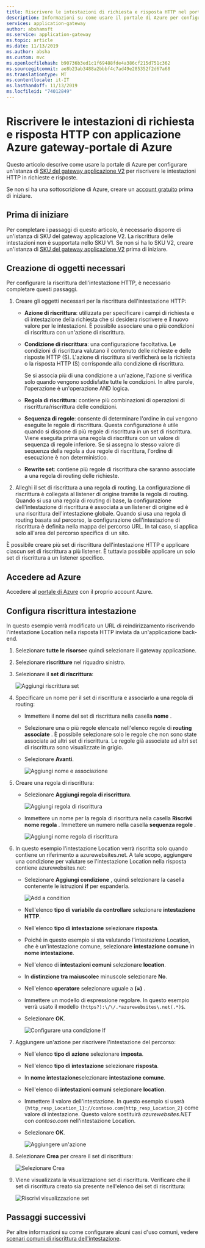 ```yaml
---
title: Riscrivere le intestazioni di richiesta e risposta HTTP nel portale applicazione Azure gateway
description: Informazioni su come usare il portale di Azure per configurare un gateway applicazione Azure per riscrivere le intestazioni HTTP nelle richieste e nelle risposte che passano attraverso il gateway
services: application-gateway
author: abshamsft
ms.service: application-gateway
ms.topic: article
ms.date: 11/13/2019
ms.author: absha
ms.custom: mvc
ms.openlocfilehash: b90736b3ed1c1f69488fde4a386cf215d751c362
ms.sourcegitcommit: ae8b23ab3488a2bbbf4c7ad49e285352f2d67a68
ms.translationtype: MT
ms.contentlocale: it-IT
ms.lasthandoff: 11/13/2019
ms.locfileid: "74012849"
---
```

# <a name="rewrite-http-request-and-response-headers-with-azure-application-gateway---azure-portal"></a>Riscrivere le intestazioni di richiesta e risposta HTTP con applicazione Azure gateway-portale di Azure

Questo articolo descrive come usare la portale di Azure per configurare un'istanza di [SKU del gateway applicazione V2](<https://docs.microsoft.com/azure/application-gateway/application-gateway-autoscaling-zone-redundant>) per riscrivere le intestazioni HTTP in richieste e risposte.

Se non si ha una sottoscrizione di Azure, creare un [account gratuito](https://azure.microsoft.com/free/?WT.mc_id=A261C142F) prima di iniziare.

## <a name="before-you-begin"></a>Prima di iniziare

Per completare i passaggi di questo articolo, è necessario disporre di un'istanza di SKU del gateway applicazione V2. La riscrittura delle intestazioni non è supportata nello SKU V1. Se non si ha lo SKU V2, creare un'istanza di [SKU del gateway applicazione V2](https://docs.microsoft.com/azure/application-gateway/tutorial-autoscale-ps) prima di iniziare.

## <a name="create-required-objects"></a>Creazione di oggetti necessari

Per configurare la riscrittura dell'intestazione HTTP, è necessario completare questi passaggi.

1. Creare gli oggetti necessari per la riscrittura dell'intestazione HTTP:

   - **Azione di riscrittura**: utilizzata per specificare i campi di richiesta e di intestazione della richiesta che si desidera riscrivere e il nuovo valore per le intestazioni. È possibile associare una o più condizioni di riscrittura con un'azione di riscrittura.

   - **Condizione di riscrittura**: una configurazione facoltativa. Le condizioni di riscrittura valutano il contenuto delle richieste e delle risposte HTTP (S). L'azione di riscrittura si verificherà se la richiesta o la risposta HTTP (S) corrisponde alla condizione di riscrittura.

     Se si associa più di una condizione a un'azione, l'azione si verifica solo quando vengono soddisfatte tutte le condizioni. In altre parole, l'operazione è un'operazione AND logica.

   - **Regola di riscrittura**: contiene più combinazioni di operazioni di riscrittura/riscrittura delle condizioni.

   - **Sequenza di regole**: consente di determinare l'ordine in cui vengono eseguite le regole di riscrittura. Questa configurazione è utile quando si dispone di più regole di riscrittura in un set di riscrittura. Viene eseguita prima una regola di riscrittura con un valore di sequenza di regole inferiore. Se si assegna lo stesso valore di sequenza della regola a due regole di riscrittura, l'ordine di esecuzione è non deterministico.

   - **Rewrite set**: contiene più regole di riscrittura che saranno associate a una regola di routing delle richieste.

2. Alleghi il set di riscrittura a una regola di routing. La configurazione di riscrittura è collegata al listener di origine tramite la regola di routing. Quando si usa una regola di routing di base, la configurazione dell'intestazione di riscrittura è associata a un listener di origine ed è una riscrittura dell'intestazione globale. Quando si usa una regola di routing basata sul percorso, la configurazione dell'intestazione di riscrittura è definita nella mappa del percorso URL. In tal caso, si applica solo all'area del percorso specifica di un sito.

È possibile creare più set di riscrittura dell'intestazione HTTP e applicare ciascun set di riscrittura a più listener. È tuttavia possibile applicare un solo set di riscrittura a un listener specifico.

## <a name="sign-in-to-azure"></a>Accedere ad Azure

Accedere al [portale di Azure](https://portal.azure.com/) con il proprio account Azure.

## <a name="configure-header-rewrite"></a>Configura riscrittura intestazione

In questo esempio verrà modificato un URL di reindirizzamento riscrivendo l'intestazione Location nella risposta HTTP inviata da un'applicazione back-end.

1. Selezionare **tutte le risorse**e quindi selezionare il gateway applicazione.

2. Selezionare **riscritture** nel riquadro sinistro.

3. Selezionare il **set di riscrittura**:

   ![Aggiungi riscrittura set](media/rewrite-http-headers-portal/add-rewrite-set.png)

4. Specificare un nome per il set di riscrittura e associarlo a una regola di routing:

   - Immettere il nome del set di riscrittura nella casella **nome** .
   - Selezionare una o più regole elencate nell'elenco regole di **routing associate** . È possibile selezionare solo le regole che non sono state associate ad altri set di riscrittura. Le regole già associate ad altri set di riscrittura sono visualizzate in grigio.
   - Selezionare **Avanti**.
   
     ![Aggiungi nome e associazione](media/rewrite-http-headers-portal/name-and-association.png)

5. Creare una regola di riscrittura:

   - Selezionare **Aggiungi regola di riscrittura**.

     ![Aggiungi regola di riscrittura](media/rewrite-http-headers-portal/add-rewrite-rule.png)

   - Immettere un nome per la regola di riscrittura nella casella **Riscrivi nome regola** . Immettere un numero nella casella **sequenza regole** .

     ![Aggiungi nome regola di riscrittura](media/rewrite-http-headers-portal/rule-name.png)

6. In questo esempio l'intestazione Location verrà riscritta solo quando contiene un riferimento a azurewebsites.net. A tale scopo, aggiungere una condizione per valutare se l'intestazione Location nella risposta contiene azurewebsites.net:

   - Selezionare **Aggiungi condizione** , quindi selezionare la casella contenente le istruzioni **if** per espanderla.

     ![Add a condition](media/rewrite-http-headers-portal/add-condition.png)

   - Nell'elenco **tipo di variabile da controllare** selezionare **intestazione HTTP**.

   - Nell'elenco **tipo di intestazione** selezionare **risposta**.

   - Poiché in questo esempio si sta valutando l'intestazione Location, che è un'intestazione comune, selezionare **intestazione comune** in **nome intestazione**.

   - Nell'elenco di **intestazioni comuni** selezionare **location**.

   - In **distinzione tra maiuscole**e minuscole selezionare **No**.

   - Nell'elenco **operatore** selezionare uguale a **(=)** .

   - Immettere un modello di espressione regolare. In questo esempio verrà usato il modello `(https?):\/\/.*azurewebsites\.net(.*)$`.

   - Selezionare **OK**.

     ![Configurare una condizione If](media/rewrite-http-headers-portal/condition.png)

7. Aggiungere un'azione per riscrivere l'intestazione del percorso:

   - Nell'elenco **tipo di azione** selezionare **imposta**.

   - Nell'elenco **tipo di intestazione** selezionare **risposta**.

   - In **nome intestazione**selezionare **intestazione comune**.

   - Nell'elenco di **intestazioni comuni** selezionare **location**.

   - Immettere il valore dell'intestazione. In questo esempio si userà `{http_resp_Location_1}://contoso.com{http_resp_Location_2}` come valore di intestazione. Questo valore sostituirà *azurewebsites.NET* con *contoso.com* nell'intestazione Location.

   - Selezionare **OK**.

     ![Aggiungere un'azione](media/rewrite-http-headers-portal/action.png)

8. Selezionare **Crea** per creare il set di riscrittura:

   ![Selezionare Crea](media/rewrite-http-headers-portal/create.png)

9. Viene visualizzata la visualizzazione set di riscrittura. Verificare che il set di riscrittura creato sia presente nell'elenco dei set di riscrittura:

   ![Riscrivi visualizzazione set](media/rewrite-http-headers-portal/rewrite-set-list.png)

## <a name="next-steps"></a>Passaggi successivi

Per altre informazioni su come configurare alcuni casi d'uso comuni, vedere [scenari comuni di riscrittura dell'intestazione](https://docs.microsoft.com/azure/application-gateway/rewrite-http-headers).